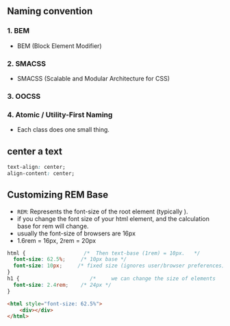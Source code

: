 

## Naming convention

### 1. BEM
+ BEM (Block Element Modifier) 

### 2. SMACSS
+ SMACSS (Scalable and Modular Architecture for CSS)

### 3. OOCSS

### 4. Atomic / Utility-First Naming

+ Each class does one small thing.


## center a text

```css
text-align: center;
align-content: center;
```


## Customizing REM Base

+ `REM`: Represents the font-size of the root element (typically <html>).
+ if you  change the font size of your html element, and the calculation base for rem will change.
+ usually the font-size of browsers are 16px
+ 1.6rem = 16px, 2rem = 20px

```css
html {                   /*  Then text-base (1rem) = 10px.   */
  font-size: 62.5%;     /* 10px base */
  font-size: 10px;     /* fixed size (ignores user/browser preferences) */
}
h1 {                       /*     we can change the size of elements         */
  font-size: 2.4rem;    /* 24px */
}
```

```html
<html style="font-size: 62.5%">
    <div></div>
</html>
```







